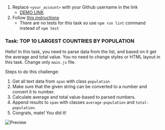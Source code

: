 1. Replace `<your_account>` with your Github username in the link
    - [DEMO LINK](https://ArtemTopolskyi.github.io/js_get_data_DOM/)
2. Follow [this instructions](https://mate-academy.github.io/layout_task-guideline/)
    - There are no tests for this task so use `npm run lint` command instead of `npm test` 

### Task: TOP 10 LARGEST COUNTRIES BY POPULATION

Hello! In this task, you need to parse data from the list, and based on it get the average and total value.
You no need to change styles or HTML layout in this task. Change only `main.js` file.

Steps to do this challenge:
1. Get all text data from `span` with class `population`
2. Make sure that the given string can be converted to a number and convert it to number.
3. Calculate average and total value-based to parsed numbers.
4. Append results to `span` with classes `average-population` and `total-population`.
5. Congrats, mate! You did it!

![Preview](./src/images/preview.png)
